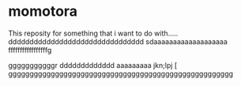 # momotora
This reposity for something that i want to do with.....
dddddddddddddddddddddddddddddddd
sdaaaaaaaaaaaaaaaaaaa
fffffffffffffffffg






gggggggggggr
ddddddddddddd
aaaaaaaaa
jkn;lpj [
ggggggggggggggggggggggggggggggggggggggggggggggggggggg
